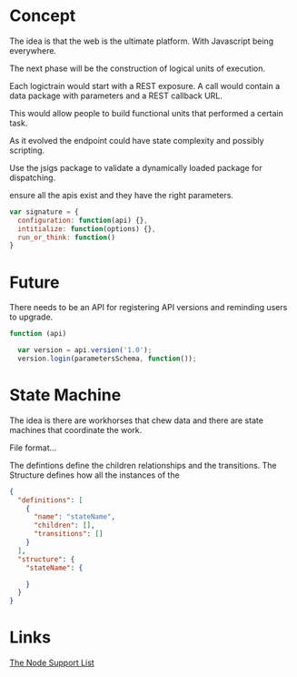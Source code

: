 
# Concept

The idea is that the web is the ultimate platform.
With Javascript being everywhere.

The next phase will be the construction of logical units of execution.

Each logictrain would start with a REST exposure.
A call would contain a data package with parameters and a REST callback URL.

This would allow people to build functional units that performed a certain task.

As it evolved the endpoint could have state complexity and possibly scripting.

Use the jsigs package to validate a dynamically loaded package for dispatching.

ensure all the apis exist and they have the right parameters.

```javascript
var signature = {
  configuration: function(api) {},
  intitialize: function(options) {},
  run_or_think: function()
}
```

# Future


There needs to be an API for registering API versions and reminding users to upgrade.

```javascript
function (api)

  var version = api.version('1.0');
  version.login(parametersSchema, function());

```

# State Machine

The idea is there are workhorses that chew data and there are state machines that coordinate the work.

File format...

The defintions define the children relationships and the transitions.
The Structure defines how all the instances of the

```json
{
  "definitions": [
    {
      "name": "stateName",
      "children": [],
      "transitions": []
    }
  ],
  "structure": {
    "stateName": {

    }
  }
}
```

# Links

[The Node Support List](http://node.green/)
